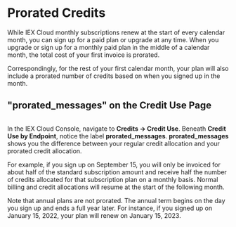 # Prorated Credits

While IEX Cloud monthly subscriptions renew at the start of every calendar month, you can sign up for a paid plan or upgrade at any time. When you upgrade or sign up for a monthly paid plan in the middle of a calendar month, the total cost of your first invoice is prorated. 

Correspondingly, for the rest of your first calendar month, your plan will also include a prorated number of credits based on when you signed up in the month.

## "prorated_messages" on the Credit Use Page

``` {attention} Note that we recently updated the term *messages* to *credits*. They mean the same thing – we just updated the terminology to make their usage and definition clearer. You may notice the term *prorated_messages* in your Console, which is the same thing as prorated credits.
```

In the IEX Cloud Console, navigate to **Credits &rarr; Credit Use**. Beneath **Credit Use by Endpoint**, notice the label **prorated_messages**. **prorated_messages** shows you the difference between your regular credit allocation and your prorated credit allocation. 

For example, if you sign up on September 15, you will only be invoiced for about half of the standard subscription amount and receive half the number of credits allocated for that subscription plan on a monthly basis. Normal billing and credit allocations will resume at the start of the following month.  

Note that annual plans are not prorated. The annual term begins on the day you sign up and ends a full year later. For instance, if you signed up on January 15, 2022, your plan will renew on January 15, 2023. 